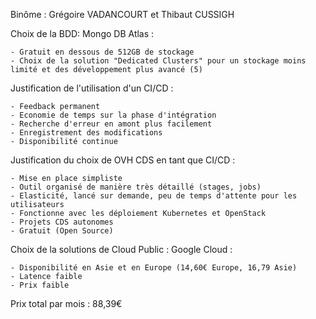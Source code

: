 Binôme : Grégoire VADANCOURT et Thibaut CUSSIGH

Choix de la BDD:  Mongo DB Atlas : 

    - Gratuit en dessous de 512GB de stockage
    - Choix de la solution "Dedicated Clusters" pour un stockage moins limité et des développement plus avancé (5)

Justification de l'utilisation d'un CI/CD :

    - Feedback permanent
    - Economie de temps sur la phase d'intégration
    - Recherche d'erreur en amont plus facilement
    - Enregistrement des modifications
    - Disponibilité continue

Justification du choix de OVH CDS en tant que CI/CD :

    - Mise en place simpliste
    - Outil organisé de manière très détaillé (stages, jobs)
    - Elasticité, lancé sur demande, peu de temps d'attente pour les utilisateurs
    - Fonctionne avec les déploiement Kubernetes et OpenStack
    - Projets CDS autonomes
    - Gratuit (Open Source)

Choix de la solutions de Cloud Public : 
Google Cloud :

    - Disponibilité en Asie et en Europe (14,60€ Europe, 16,79 Asie)
    - Latence faible
    - Prix faible
  
Prix total par mois : 88,39€
    
